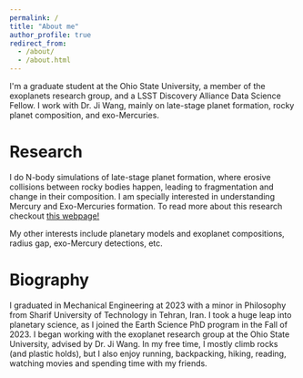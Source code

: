 ```yaml
---
permalink: /
title: "About me"
author_profile: true
redirect_from: 
  - /about/
  - /about.html
---
```


I'm a graduate student at the Ohio State University, a member of the exoplanets research group, and a LSST Discovery Alliance Data Science Fellow. I work with Dr. Ji Wang, mainly on late-stage planet formation, rocky planet composition, and exo-Mercuries.

Research
======
I do N-body simulations of late-stage planet formation, where erosive collisions between rocky bodies happen, leading to fragmentation and change in their composition. I am specially interested in understanding Mercury and Exo-Mercuries formation. To read more about this research checkout [this webpage!](haniyehtajer.github.io/research/) 

My other interests include planetary models and exoplanet compositions, radius gap, exo-Mercury detections, etc. 

Biography
====
I graduated in Mechanical Engineering at 2023 with a minor in Philosophy from Sharif University of Technology in Tehran, Iran. I took a huge leap into planetary science, as I joined the Earth Science PhD program in the Fall of 2023. I began working with the exoplanet research group at the Ohio State University, advised by Dr. Ji Wang. In my free time, I mostly climb rocks (and plastic holds), but I also enjoy running, backpacking, hiking, reading, watching movies and spending time with my friends. 